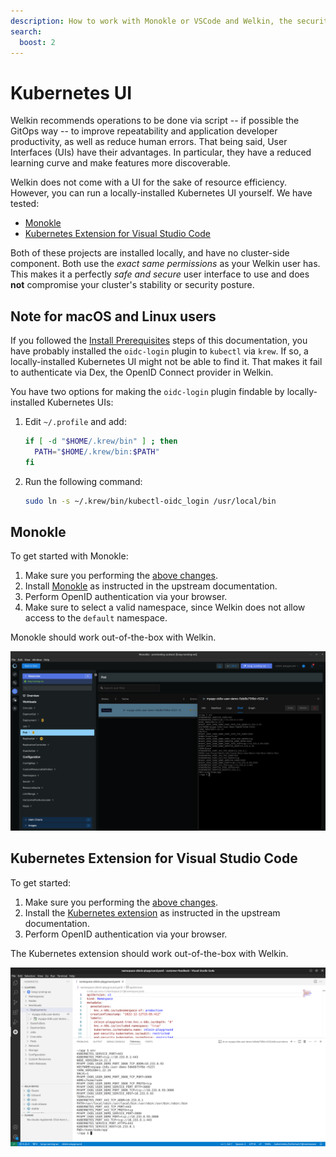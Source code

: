 ```yaml
---
description: How to work with Monokle or VSCode and Welkin, the security-focused Kubernetes distribution.
search:
  boost: 2
---
```


# Kubernetes UI

Welkin recommends operations to be done via script -- if possible the GitOps way -- to improve repeatability and application developer productivity, as well as reduce human errors.
That being said, User Interfaces (UIs) have their advantages.
In particular, they have a reduced learning curve and make features more discoverable.

Welkin does not come with a UI for the sake of resource efficiency.
However, you can run a locally-installed Kubernetes UI yourself.
We have tested:

- [Monokle](#monokle)
- [Kubernetes Extension for Visual Studio Code](#kubernetes-extension-for-visual-studio-code)

Both of these projects are installed locally, and have no cluster-side component.
Both use the _exact same permissions_ as your Welkin user has.
This makes it a perfectly _safe and secure_ user interface to use and does **not** compromise your cluster's stability or security posture.

## Note for macOS and Linux users

If you followed the [Install Prerequisites](prepare.md) steps of this documentation, you have probably installed the `oidc-login` plugin to `kubectl` via `krew`.
If so, a locally-installed Kubernetes UI might not be able to find it.
That makes it fail to authenticate via Dex, the OpenID Connect provider in Welkin.

You have two options for making the `oidc-login` plugin findable by locally-installed Kubernetes UIs:

1. Edit `~/.profile` and add:

    ```bash
    if [ -d "$HOME/.krew/bin" ] ; then
      PATH="$HOME/.krew/bin:$PATH"
    fi
    ```

1. Run the following command:

    ```bash
    sudo ln -s ~/.krew/bin/kubectl-oidc_login /usr/local/bin
    ```

## Monokle

To get started with Monokle:

1. Make sure you performing the [above changes](#note-for-macos-and-linux-users).
1. Install [Monokle](https://monokle.io/) as instructed in the upstream documentation.
1. Perform OpenID authentication via your browser.
1. Make sure to select a valid namespace, since Welkin does not allow access to the `default` namespace.

Monokle should work out-of-the-box with Welkin.

![Monokle with Welkin](img/monokle.png)

## Kubernetes Extension for Visual Studio Code

To get started:

1. Make sure you performing the [above changes](#note-for-macos-and-linux-users).
1. Install the [Kubernetes extension](https://code.visualstudio.com/docs/azure/kubernetes) as instructed in the upstream documentation.
1. Perform OpenID authentication via your browser.

The Kubernetes extension should work out-of-the-box with Welkin.

![Kubernetes extension for Visual Studio Code with Welkin](img/vscode.png)
